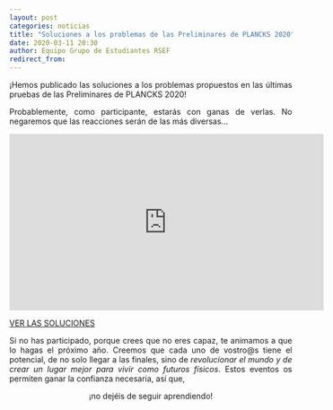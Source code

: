 ```yaml
---
layout: post
categories: noticias
title: "Soluciones a los problemas de las Preliminares de PLANCKS 2020"
date: 2020-03-11 20:30
author: Equipo Grupo de Estudiantes RSEF
redirect_from:
---
```


<p style="text-align: justify">
  ¡Hemos publicado las soluciones a los problemas propuestos en las últimas pruebas de las Preliminares de PLANCKS 2020!
</p>

<p style="text-align: justify">
  Probablemente, como participante, estarás con ganas de verlas. No negaremos que las reacciones serán de las más diversas...
</p>

<p style="text-align: center;">
<iframe width="560" height="315" src="https://www.youtube-nocookie.com/embed/9LhLjpsstPY" frameborder="0" allow="accelerometer; autoplay; encrypted-media; gyroscope; picture-in-picture" allowfullscreen></iframe>
</p>

<div class="row center">
	<a href="https://drive.google.com/file/d/1gnBpyVVlh56M9P8d-jouckT9WQ2ZIg5M/view?usp=sharing" id="iaps-button" class="btn-large waves-effect waves-light">VER LAS SOLUCIONES</a>
</div>

<p style="text-align: justify">
  Si no has participado, porque crees que no eres capaz, te animamos a que lo hagas el próximo año. Creemos que cada uno de vostro@s tiene el potencial, de no solo llegar a las finales, sino de
  <i>revolucionar el mundo y de crear un lugar mejor para vivir como futuros físicos</i>. Estos eventos os permiten ganar la confianza necesaria, así que,
</p>

<p style="text-align: center">
  ¡no dejéis de seguir aprendiendo!
</p>
